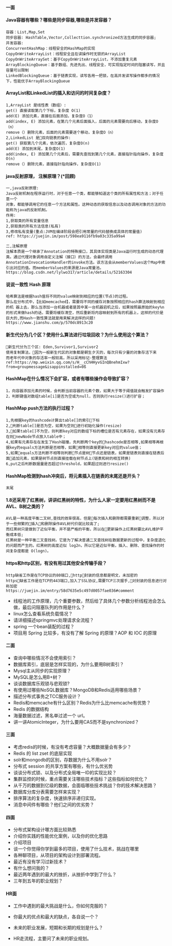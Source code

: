 

#### 一面
#### Java容器有哪些？哪些是同步容器,哪些是并发容器？
    容器：List,Map,Set   
    同步容器: HashTable,Vector,Collecttion.synchronized方法生成的同步容器;   
    并发容器: 
    ConcurrentHashMap：线程安全的HashMap的实现   
    CopyOnWriteArrayList：线程安全且在读操作时无锁的ArrayList   
    CopyOnWriteArraySet：基于CopyOnWriteArrayList，不添加重复元素   
    ArrayBlockingQueue：基于数组、先进先出、线程安全，可实现指定时间的阻塞读写，并且容量可以限制   
    LinkedBlockingQueue：基于链表实现，读写各用一把锁，在高并发读写操作都多的情况下，性能优于ArrayBlockingQueue   
  
#### ArrayList和LinkedList的插入和访问的时间复杂度？   
    1,ArrayList 是线性表（数组）:      
    get() 直接读取第几个下标，复杂度 O(1)   
    add(E) 添加元素，直接在后面添加，复杂度O（1）   
    add(index, E) 添加元素，在第几个元素后面插入，后面的元素需要向后移动，复杂度O（n）    
    remove（）删除元素，后面的元素需要逐个移动，复杂度O（n）   
    2,LinkedList 是双向链表的操作:     
    get() 获取第几个元素，依次遍历，复杂度O(n)    
    add(E) 添加到末尾，复杂度O(1)   
    add(index, E) 添加第几个元素后，需要先查找到第几个元素，直接指针指向操作，复杂度O(n)  
    remove（）删除元素，直接指针指向操作，复杂度O(1)   

    
#### java反射原理， 注解原理？(*回顾)
    一,java反射原理:     
    Java反射机制在程序运行时，对于任意一个类，都能够知道这个类的所有属性和方法；对于任意一个 
    对象，都能够调用它的任意一个方法和属性。这种动态的获取信息以及动态调用对象的方法的功能称为java的反射机制。    
    作用:    
    1,获取类的所有变量信息      
    2,获取类的所有方法信息(私有)   
    3,修改私有变量(重点:JVM在编译阶段会把引用常量的代码替换成具体的常量值)    
    ref: https://juejin.im/post/598ea9116fb9a03c335a99a4

    二,注解原理   
    注解本质是一个继承了Annotation的特殊接口，其具体实现类是Java运行时生成的动态代理类。通过代理对象调用自定义注解（接口）的方法，会最终调用AnnotationInvocationHandler的invoke方法。该方法会从memberValues这个Map中索引出对应的值。而memberValues的来源是Java常量池。     
    https://blog.csdn.net/lylwo317/article/details/52163304    


#### 说说一致性 Hash 原理
    哈希算法是根据hash值将不同的value映射到相应的位置(节点)的过程。       
    那么在分布式中，【比如memcached】，需要将不同的缓存对象按照相应的hash算法映射到相应的机 器上去，那么当添加一台机器或者是其中某一台机器宕机之后，如果按照最原始的key%n的形式来做hash的话，需要将缓存清空，然后重新将内容映射到所有的机器上，这样的代价是巨大的,而Hash一致性算法就是用来解决这样的问题!      
    https://www.jianshu.com/p/570dc8913c20

#### 新生代分为几个区？使用什么算法进行垃圾回收？为什么使用这个算法？
    新生代分为三个区: Eden,Survivor1,Survivor2    
    使用复制算法，因为一般新生代区的对象都是朝生夕灭的，每次只有少量的对象存活下来         
    而老年代中对象的存活率一般较高，所以采用标记-整理算法     
    ref:https://mp.weixin.qq.com/s/H__cChHHyvGInQBnehmIxw?from=groupmessage&isappinstalled=0ß

#### HashMap在什么情况下会扩容，或者有哪些操作会导致扩容？
    1，向容器添加元素的时候，会判断当前容器的元素个数，如果大于等于阈值就会触发扩容操作    
    2，判断键值对数组table[i]是否为空或为null，否则执行resize()进行扩容；   

#### HashMap push方法的执行过程？
    1,先根据key的hashcode计算出table[]的索引下标   
    2,判断table[]是否为空，如果为空则进行初始化操作(resize)   
    3,如果table[]不为空，则判断key对应的数组下标的槽位是否有元素存在，如果没有元素存在则newNode节点放入table中；    
    4,如果有元素存在在发生了Hash碰撞，先判断两个key的hashcode是否相等,如果相等再根据key的equals方法判断是否相等，如果相等则直接更新key对应的value值；  
    5,如果equals方法判断不相等则判断节点是树节点还是链表，如果是链表则直接在链表后面追加元素，如果是树节点则直接挂载在树节点上(链表和树的相互转换)      
    6,put之后判断数据量是否超过threshold，如果超过则进行resize()     

#### HashMap检测到hash冲突后，将元素插入在链表的末尾还是开头？
    末尾

#### 1.8还采用了红黑树，讲讲红黑树的特性，为什么人家一定要用红黑树而不是AVL、B树之类的？
    AVL是一种高度平衡二叉树,查找的效率很高，但是每次插入和删除都需要重新调整，所以对于一些频繁的插入和删除操作AVL树代价就比较高了;    
    而红黑树只是做到了近似平衡，并不是严格的平衡，所以在更新操作上红黑树要比AVL维护平衡成本低;   
    红黑树是一种平衡二叉查找树。它是为了解决普通二叉查找树在数据更新的过程中，复杂度退化的问题而产生的。红黑树的高度近似 log2n，所以它是近似平衡，插入、删除、查找操作的时间复杂度都是 O(logn)。      

#### https和http区别，有没有用过其他安全传输手段？  
    http缺省工作是在TCP协议的80端口,http封装的信息都是明文，未加密的    
    https缺省工作是在TCP的443端口,加入了SSL协议,需要TCP三次握手,对封装的信息进行对称加密  
    https://juejin.im/entry/58d7635e5c497d0057fae036#comment 




* 线程池的工作原理，几个重要参数，然后给了具体几个参数分析线程池会怎么做，最后问阻塞队列的作用是什么？
* linux怎么查看系统负载情况？
* 请详细描述springmvc处理请求全流程？
* spring 一个bean装配的过程？
* 项目用 Spring 比较多，有没有了解 Spring 的原理？AOP 和 IOC 的原理  


#### 二面

* 查询中哪些情况不会使用索引？
* 数据库索引，底层是怎样实现的，为什么要用B树索引？
* Mysql主从同步的实现原理？
* MySQL是怎么用B+树？
* 谈谈数据库乐观锁与悲观锁?
* 有使用过哪些NoSQL数据库？MongoDB和Redis适用哪些场景？
* 描述分布式事务之TCC服务设计？
* Redis和memcache有什么区别？Redis为什么比memcache有优势？
* Redis 的数据结构
* 海量数据过滤，黑名单过滤一个 url。
* 讲一讲AtomicInteger，为什么要用CAS而不是synchronized？


#### 三面

* 考虑redis的时候，有没有考虑容量？大概数据量会有多少？
* Redis 的 list zset 的底层实现
* solr和mongodb的区别，存数据为什么不用solr？
* 分布式 session 的共享方案有哪些，有什么优劣势
* 谈谈分布式锁、以及分布式全局唯一ID的实现比较？
* 集群监控的时候，重点需要关注哪些技术指标？这些指标如何优化？
* 从千万的数据到亿级的数据，会面临哪些技术挑战？你的技术解决思路？
* 数据库分库分表需要怎样来实现？
* 排序算法的复杂度，快速排序非递归实现。
* 消息中间件有哪些？他们之间的优劣势？

#### 四面

* 分布式架构设计哪方面比较熟悉
* 介绍你实践的性能优化案例，以及你的优化思路
* 介绍项目
* 谈一个你觉得你学到最多的项目，使用了什么技术，挑战在哪里
* 各种聊项目，从项目的架构设计到部署流程。
* 最近有没有学习过新技术？
* 有什么想问我的？
* 最近两年遇到的最大的挫折，从挫折中学到了什么？
* 三年到五年的职业规划？


#### HR面

* 工作中遇到的最大挑战是什么，你如何克服的？

* 你最大的优点和最大的缺点，各自说一个？

* 未来的职业发展，短期和长期的规划是什么？

* HR走流程，主要问了未来的职业规划。

